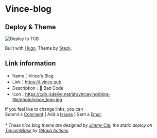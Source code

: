 # Vince-blog

## Deploy & Theme

![Deploy to TCB](https://github.com/vinceying/Vince-blog/workflows/Deploy%20to%20TCB/badge.svg)

Built with [Hugo](https://gohugo.io/), Theme by [Stack](https://github.com/CaiJimmy/hugo-theme-stack).

## Link information

- Name：Vince's Blog
- Link：https://i.vince.pub
- Description：🍉 Bad Code
- Icon：https://cdn.jsdelivr.net/gh/vinceying/blog-file/photo/vince_logo.jpg

If you feel like to change links, you can  
 Submit a [Comment](https://i.vince.pub/comment/) |  Add a [Issues](https://github.com/vinceying/vince-blog/issues) |  Sent a [Email](mailto:admin@vince.pub)

<h6>* These nice blog theme are designed by <a href="https://jimmycai.com/">Jimmy Cai</a>, the static deploy on <a href="https://cloud.tencent.com/product/tcb?from=12334">TencentBase</a> by <a href="https://github.com/vinceying/Vince-blog/actions">Github Actions</a>. </h6>


